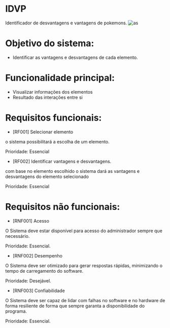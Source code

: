 # IDVP

Identificador de desvantagens e vantagens de pokemons.
![as](https://github.com/user-attachments/assets/a10c4c3b-a82e-4192-92b5-352a11592602)
# Objetivo do sistema:

- Identificar as vantagens e desvantagens de cada elemento. 



# Funcionalidade principal:

- Visualizar informações dos elementos
- Resultado das interações entre si



# Requisitos funcionais:

- [RF001] Selecionar elemento

o sistema possibilitará a escolha de um elemento.

Prioridade: Essencial


- [RF002] Identificar vantagens e desvantagens.

com base no elemento escolhido o sistema dará as vantagens e desvantagens do elemento selecionado

Prioridade: Essencial


# Requisitos não funcionais:

- [RNF001] Acesso

O Sistema deve estar disponível para acesso do administrador sempre que necessário.

Prioridade: Essencial.


- [RNF002] Desempenho

O Sistema deve ser otimizado para gerar respostas rápidas, minimizando o tempo de carregamento do software.

Prioridade: Desejável.


- [RNF003] Confiabilidade

O Sistema deve ser capaz de lidar com falhas no software e no hardware de forma resiliente de forma que sempre garanta a disponibilidade do programa. 

Prioridade: Essencial.
